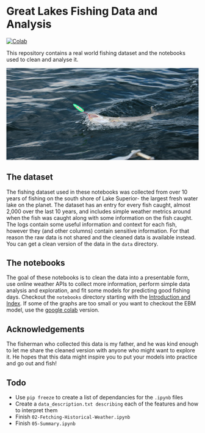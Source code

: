 # Great Lakes Fishing Data and Analysis

[![Colab](https://colab.research.google.com/assets/colab-badge.svg)](https://drive.google.com/drive/folders/1G9bTWalcd1IADgLsdGyDG5u_tdz0LGqU?usp=share_link)

This repository contains a real world fishing dataset and the notebooks used to clean and analyse it.

[![](https://github.com/natelac/Great-Lakes-Fishing-Data-and-Analysis/blob/main/Fish.png)]()


## The dataset

The fishing dataset used in these notebooks was collected from over 10 years of fishing on the south shore of Lake Superior- the largest fresh water lake on the planet. The dataset has an entry for every fish caught, almost 2,000 over the last 10 years, and includes simple weather metrics around when the fish was caught along with some information on the fish caught. The logs contain some useful information and context for each fish, however they (and other columns) contain sensitive information. For that reason the raw data is not shared and the cleaned data is available instead. You can get a clean version of the data in the `data` directory.

## The notebooks

The goal of these notebooks is to clean the data into a presentable form, use online weather APIs to collect more information, perform simple data analysis and exploration, and fit some models for predicting good fishing days. Checkout the `notebooks` directory starting with the [Introduction and Index](https://github.com/natelac/Great-Lakes-Fishing-Data-and-Analysis/blob/main/notebooks/00-Introduction-and-Index.ipynb). If some of the graphs are too small or you want to checkout the EBM model, use the [google colab](https://drive.google.com/drive/folders/1G9bTWalcd1IADgLsdGyDG5u_tdz0LGqU?usp=share_link) version.

## Acknowledgements

The fisherman who collected this data is my father, and he was kind enough to let me share the cleaned version with anyone who might want to explore it. He hopes that this data might inspire you to put your models into practice and go out and fish!

## Todo
- Use `pip freeze` to create a list of dependancies for the `.ipynb` files
- Create a `data_description.txt describing` each of the features and how to interpret them
- Finish `02-Fetching-Historical-Weather.ipynb`
- Finish `05-Summary.ipynb`
